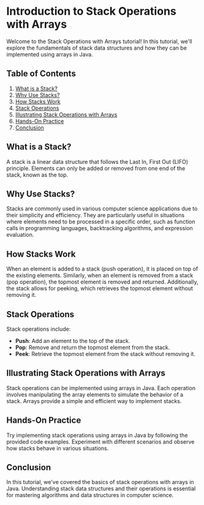 # Introduction to Stack Operations with Arrays

Welcome to the Stack Operations with Arrays tutorial! In this tutorial, we'll explore the fundamentals of stack data structures and how they can be implemented using arrays in Java.

## Table of Contents
1. [What is a Stack?](#what-is-a-stack)
2. [Why Use Stacks?](#why-use-stacks)
3. [How Stacks Work](#how-stacks-work)
4. [Stack Operations](#stack-operations)
5. [Illustrating Stack Operations with Arrays](#illustrating-stack-operations-with-arrays)
6. [Hands-On Practice](#hands-on-practice)
7. [Conclusion](#conclusion)

## What is a Stack?
A stack is a linear data structure that follows the Last In, First Out (LIFO) principle. Elements can only be added or removed from one end of the stack, known as the top.

## Why Use Stacks?
Stacks are commonly used in various computer science applications due to their simplicity and efficiency. They are particularly useful in situations where elements need to be processed in a specific order, such as function calls in programming languages, backtracking algorithms, and expression evaluation.

## How Stacks Work
When an element is added to a stack (push operation), it is placed on top of the existing elements. Similarly, when an element is removed from a stack (pop operation), the topmost element is removed and returned. Additionally, the stack allows for peeking, which retrieves the topmost element without removing it.

## Stack Operations
Stack operations include:
- **Push**: Add an element to the top of the stack.
- **Pop**: Remove and return the topmost element from the stack.
- **Peek**: Retrieve the topmost element from the stack without removing it.

## Illustrating Stack Operations with Arrays
Stack operations can be implemented using arrays in Java. Each operation involves manipulating the array elements to simulate the behavior of a stack. Arrays provide a simple and efficient way to implement stacks.

## Hands-On Practice
Try implementing stack operations using arrays in Java by following the provided code examples. Experiment with different scenarios and observe how stacks behave in various situations.

## Conclusion
In this tutorial, we've covered the basics of stack operations with arrays in Java. Understanding stack data structures and their operations is essential for mastering algorithms and data structures in computer science.
